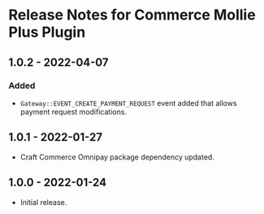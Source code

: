# Release Notes for Commerce Mollie Plus Plugin

## 1.0.2 - 2022-04-07

### Added
- `Gateway::EVENT_CREATE_PAYMENT_REQUEST` event added that allows payment request modifications.

## 1.0.1 - 2022-01-27

- Craft Commerce Omnipay package dependency updated.

## 1.0.0 - 2022-01-24

- Initial release.
